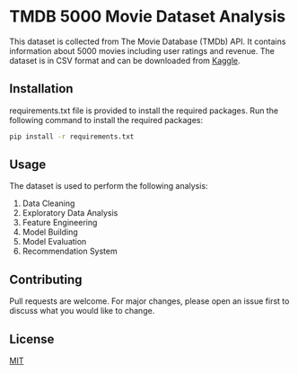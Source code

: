 # TMDB 5000 Movie Dataset Analysis
This dataset is collected from The Movie Database (TMDb) API. It contains information about 5000 movies including user ratings and revenue. The dataset is in CSV format and can be downloaded from [Kaggle](https://www.kaggle.com/tmdb/tmdb-movie-metadata).

## Installation
requirements.txt file is provided to install the required packages. Run the following command to install the required packages:
```bash
pip install -r requirements.txt
```

## Usage
The dataset is used to perform the following analysis:
1. Data Cleaning
2. Exploratory Data Analysis
3. Feature Engineering
4. Model Building
5. Model Evaluation
6. Recommendation System

## Contributing
Pull requests are welcome. For major changes, please open an issue first to discuss what you would like to change.

## License
[MIT](https://choosealicense.com/licenses/mit/)
